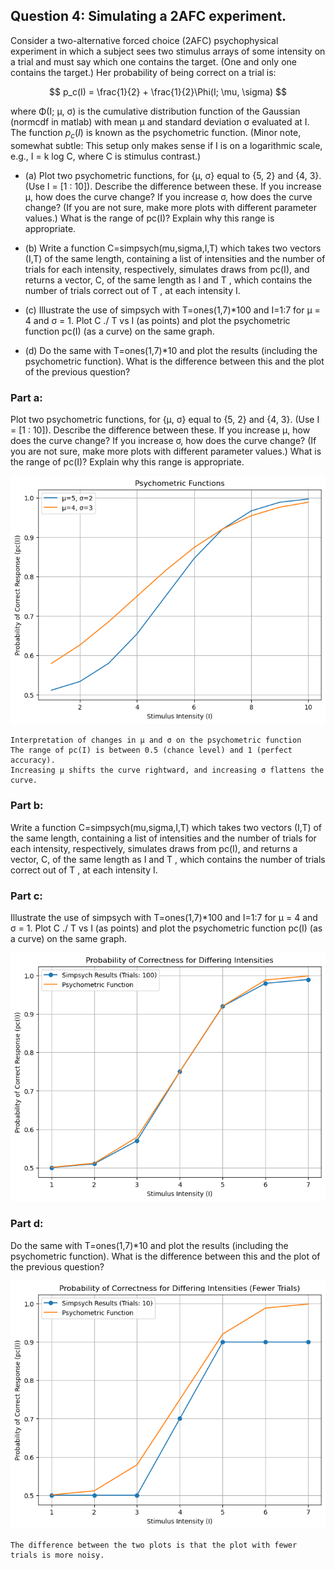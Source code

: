 ## Question 4: Simulating a 2AFC experiment.

Consider a two-alternative forced choice (2AFC) psychophysical experiment in which a subject sees two stimulus arrays of some intensity on a trial and must say which one contains the target. (One and only one contains the target.) Her probability of being correct on a trial is:

$$
p_c(I) = \frac{1}{2} + \frac{1}{2}\Phi(I; \mu, \sigma)
$$

where Φ(I; μ, σ) is the cumulative distribution function of the Gaussian (normcdf in matlab) with mean μ and standard deviation σ evaluated at I. The function $p_c(I)$ is known as the psychometric function. (Minor note, somewhat subtle: This setup only makes sense if I is on a logarithmic scale, e.g., I = k log C, where C is stimulus contrast.)

  - (a) Plot two psychometric functions, for {μ, σ} equal to {5, 2} and {4, 3}. (Use I = [1 : 10]). Describe the difference between these. If you increase μ, how does the curve change? If you increase σ, how does the curve change? (If you are not sure, make more plots with different parameter values.) What is the range of pc(I)? Explain why this range is appropriate.

  - (b) Write a function C=simpsych(mu,sigma,I,T) which takes two vectors (I,T) of the same length, containing a list of intensities and the number of trials for each intensity, respectively, simulates draws from pc(I), and returns a vector, C, of the same length as I and T , which contains the number of trials correct out of T , at each intensity I.

  - (c) Illustrate the use of simpsych with T=ones(1,7)*100 and I=1:7 for μ = 4 and σ = 1. Plot C ./ T vs I (as points) and plot the psychometric function pc(I) (as a curve) on the same graph.

  - (d) Do the same with T=ones(1,7)*10 and plot the results (including the psychometric function). What is the difference between this and the plot of the previous question?



### Part a:

Plot two psychometric functions, for {μ, σ} equal to {5, 2} and {4, 3}. (Use I = [1 : 10]). Describe the difference between these. If you increase μ, how does the curve change? If you increase σ, how does the curve change? (If you are not sure, make more plots with different parameter values.) What is the range of pc(I)? Explain why this range is
appropriate.


    
![png](Question%204%20Simulating%20a%202AFC%20experiment_files/Question%204%20Simulating%20a%202AFC%20experiment_4_0.png)
    


    Interpretation of changes in µ and σ on the psychometric function
    The range of pc(I) is between 0.5 (chance level) and 1 (perfect accuracy).
    Increasing µ shifts the curve rightward, and increasing σ flattens the curve.
    

### Part b:

Write a function C=simpsych(mu,sigma,I,T) which takes two vectors (I,T) of the same length, containing a list of intensities and the number of trials for each intensity, respectively, simulates draws from pc(I), and returns a vector, C, of the same length as I and T , which contains the number of trials correct out of T , at each intensity I.

### Part c:

Illustrate the use of simpsych with T=ones(1,7)*100 and I=1:7 for μ = 4 and σ = 1. Plot C ./ T vs I (as points) and plot the psychometric function pc(I) (as a curve) on the same graph.


    
![png](Question%204%20Simulating%20a%202AFC%20experiment_files/Question%204%20Simulating%20a%202AFC%20experiment_8_0.png)
    


### Part d:

Do the same with T=ones(1,7)*10 and plot the results (including the psychometric function). What is the difference between this and the plot of the previous question?


    
![png](Question%204%20Simulating%20a%202AFC%20experiment_files/Question%204%20Simulating%20a%202AFC%20experiment_10_0.png)
    


    The difference between the two plots is that the plot with fewer trials is more noisy.
    


